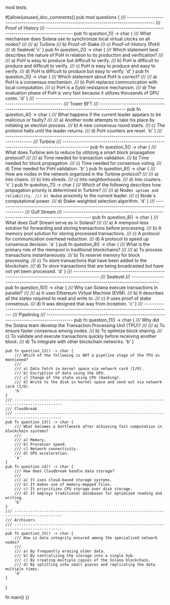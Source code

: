 mod tests;

#[allow(unused_doc_comments)]
pub mod questions {
    /// -------------------------------------------------------------------------------------------
    /// Proof of History
    /// -------------------------------------------------------------------------------------------
    pub fn question_1() -> char {
        /// What mechanism does Solana use to synchronize local virtual clocks on all nodes?
        ///
        /// a) Turbine
        /// b) Proof-of-Stake
        /// c) Proof-of-History (PoH)
        /// d) Sealevel
        'c'
    }
    pub fn question_2() -> char {
        /// Which statement best describes the nature of PoH in relation to its production and verification?
        ///
        /// a) PoH is easy to produce but difficult to verify.
        /// b) PoH is difficult to produce and difficult to verify.
        /// c) PoH is easy to produce and easy to verify.
        /// d) PoH is difficult to produce but easy to verify.
        'd'
    }
    pub fn question_3() -> char {
        /// Which statement about PoH is correct?
        ///
        /// a) PoH is a consensus mechanism.
        /// b) PoH replaces communication with local computation.
        /// c) PoH is a Sybil resistance mechanism.
        /// d) The evaluation phase of PoH is very fast because it utilizes thousands of GPU cores.
        'd'
    }
    /// -------------------------------------------------------------------------------------------
    /// Tower BFT
    /// -------------------------------------------------------------------------------------------
    pub fn question_4() -> char {
        /// What happens if the current leader appears to be malicious or faulty?
        ///
        /// a) Another node attempts to take his place by initiating an election process.
        /// b) A new consensus round starts.
        /// c) The protocol halts until the leader returns.
        /// d) PoH counters are reset.
        'b'
    }
    /// -------------------------------------------------------------------------------------------
    /// Turbine
    /// -------------------------------------------------------------------------------------------
    pub fn question_5() -> char {
        /// What does Turbine aim to reduce by utilizing a smart block propagation protocol?
        ///
        /// a) Time needed for transaction validation.
        /// b) Time needed for block propagation.
        /// c) Time needed for consensus voting.
        /// d) Time needed for PoH validation.
        'b'
    }
    pub fn question_6() -> char {
        /// How are nodes in the network organized in the Turbine protocol?
        ///
        /// a) Into chains.
        /// b) Into shreds.
        /// c) Into neighborhoods.
        /// d) Into clusters.
        'c'
    }
    pub fn question_7() -> char {
        /// Which of the following describes how propagation priority is determined in Turbine?
        ///
        /// a) Node`s uptime and reliability.
        /// b) Node`s proximity to the current leader.
        /// c) Node`s computational power.
        /// d) Stake-weighted selection algorithm.
        'd'
    }
    /// -------------------------------------------------------------------------------------------
    /// Gulf Stream
    /// -------------------------------------------------------------------------------------------
    pub fn question_8() -> char {
        /// What does Gulf Stream serve as in Solana?
        ///
        /// a) A mempool-less solution for forwarding and storing transactions before processing.
        /// b) A memory pool solution for storing processed transactions.
        /// c) A protocol for communication overhead reduction.
        /// d) A protocol to speed up consensus decision.
        'a'
    }
    pub fn question_9() -> char {
        /// What is the primary role of the mempool in traditional blockchains?
        ///
        /// a) To process transactions instantaneously.
        /// b) To reserve memory for block processing.
        /// c) To store transactions that have been added to the blockchain.
        /// d) To store transactions that are being broadcasted but have not yet been processed.
        'd'
    }
    /// -------------------------------------------------------------------------------------------
    /// Sealevel
    /// -------------------------------------------------------------------------------------------
    pub fn question_10() -> char {
        /// Why can Solana execute transactions in parallel?
        ///
        /// a) It uses Ethereum Virtual Machine (EVM).
        /// b) It describes all the states required to read and write to.
        /// c) It uses proof of stake consensus.
        /// d) It was designed that way from inception.
        'c'
    }
    /// -------------------------------------------------------------------------------------------
    /// Pipelining
    /// -------------------------------------------------------------------------------------------
    pub fn question_11() -> char {
        /// Why did the Solana team develop the Transaction Processing Unit (TPU)?
        ///
        /// a) To ensure faster consensus among nodes.
        /// b) To optimize block sharing.
        /// c) To validate and execute transactions quickly before receiving another block.
        /// d) To integrate with other blockchain networks.
        'b'
    }

    pub fn question_12() -> char {
        /// Which of the following is NOT a pipeline stage of the TPU as mentioned?
        ///
        /// a) Data fetch in kernel space via network card (I/O).
        /// b) Encryption of data using the GPU.
        /// c) Change of the state using CPU (banking).
        /// d) Write to the disk in kernel space and send out via network card (I/O).
        'b'
    }
    /// -------------------------------------------------------------------------------------------
    /// Cloudbreak
    /// -------------------------------------------------------------------------------------------
    pub fn question_13() -> char {
        /// What becomes a bottleneck after achieving fast computation in blockchain systems?
        ///
        /// a) Memory.
        /// b) Processor speed.
        /// c) Network connectivity.
        /// d) GPU acceleration.
        'a'
    }
    pub fn question_14() -> char {
        /// How does Cloudbreak handle data storage?
        ///
        /// a) It uses cloud-based storage systems.
        /// b) It makes use of memory-mapped files.
        /// c) It prioritizes CPU storage over disk storage.
        /// d) It employs traditional databases for optimized reading and writing.
        'b'
    }
    /// -------------------------------------------------------------------------------------------
    /// Archivers
    /// -------------------------------------------------------------------------------------------
    pub fn question_15() -> char {
        /// How is data integrity ensured among the specialized network nodes?
        ///
        /// a) By frequently erasing older data.
        /// b) By centralizing the storage into a single hub.
        /// c) By creating multiple copies of the Solana blockchain.
        /// d) By splitting into small pieces and replicating the data multiple times.
        'd'
    }
}

fn main() {}
